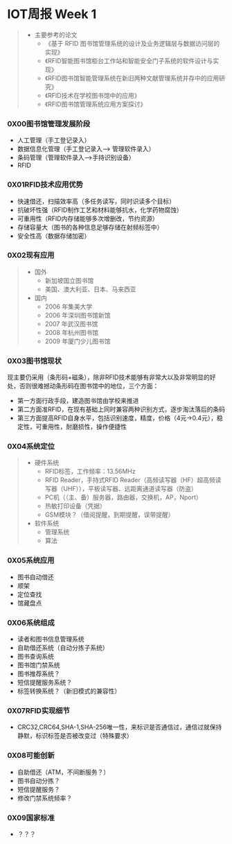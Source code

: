 # IOT周报 Week 1

> - 主要参考的论文
>   - 《基于 RFID 图书馆管理系统的设计及业务逻辑层与数据访问层的实现》
>   - 《RFID智能图书馆柜台工作站和智能安全门子系统的软件设计与实现》
>   - 《RFID图书馆智能管理系统在新旧两种文献管理系统并存中的应用研究》
>   - 《RFID技术在学校图书馆中的应用》
>   - 《RFID图书馆管理系统应用方案探讨》

### 0X00图书馆管理发展阶段

- 人工管理（手工登记录入）
- 数据信息化管理（手工登记录入--> 管理软件录入）
- 条码管理（管理软件录入-->手持识别设备）
- RFID


### 0X01RFID技术应用优势

- 快速借还，扫描效率高（多任务读写，同时识读多个目标）
- 抗破坏性强（RFID制作工艺和材料能够抗水，化学药物腐蚀）
- 可重用性（RFID内存储能够多次增删改，节约资源）
- 存储容量大（图书的各种信息足够存储在射频标签中）
- 安全性高（数据存储加密）

### 0X02现有应用

> - 国外
>   - 新加坡国立图书馆
>   - 美国、澳大利亚、日本、马来西亚
> - 国内
>   - 2006 年集美大学
>   - 2006 年深圳图书馆新馆
>   - 2007 年武汉图书馆
>   - 2008 年杭州图书馆
>   - 2009 年厦门少儿图书馆

### 0X03图书馆现状

现主要仍采用（条形码+磁条），除非RFID技术能够有非常大以及非常明显的好处，否则很难撼动条形码在图书馆中的地位，三个方面：

- 第一方面行政手段，建造图书馆由学校来推进
- 第二方面准RFID，在现有基础上同时兼容两种识别方式，逐步淘汰落后的条码
- 第三方面提高RFID自身水平，包括识别速度，精度，价格（4元->0.4元），稳定性，可重用性，耐磨损性，操作便捷性

### 0X04系统定位

> - 硬件系统
>   - RFID标签，工作频率：13.56MHz
>   - RFID Reader，手持式RFID Reader（高频读写器（HF）超高频读写器（UHF）），平板读写器、远距离通道读写器（防盗）
>   - PC机（（主、备）服务器，路由器，交换机，AP，Nport）
>   - 热敏打印设备（凭据）
>   - GSM模块？（借阅提醒，到期提醒，误带提醒）
> - 软件系统
>   - 管理系统
>   - 算法

### 0X05系统应用

- 图书自动借还
- 顺架
- 定位查找
- 馆藏盘点

### 0X06系统组成

- 读者和图书信息管理系统
- 自助借还系统（自动分拣子系统）
- 图书查询系统
- 图书馆门禁系统
- 图书推荐系统？
- 短信提醒服务系统？
- 标签转换系统？（新旧模式的兼容性）

### 0X07RFID实现细节

- CRC32,CRC64,SHA-1,SHA-256唯一性，来标识是否通信过，通信过就保持静默，标识标签是否被改变过（特殊要求）

### 0X08可能创新

- 自助借还（ATM，不间断服务？）
- 图书自动分拣？
- 短信提醒服务？
- 修改门禁系统频率？

### 0X09国家标准

- ？？？
